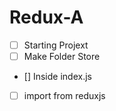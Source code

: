 # Redux-A


- [ ] Starting Projext
- [ ] Make Folder Store
- [] Inside index.js
- [ ] import from reduxjs 